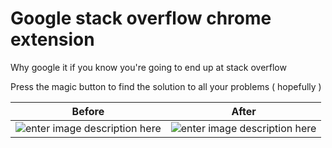 # Google stack overflow chrome extension

Why google it if you know you're going to end up at stack overflow

Press the magic button to find the solution to all your problems ( hopefully )

| Before | After |
|--|--|
| ![enter image description here](https://i.ibb.co/sqRPndk/Screen-Shot-2021-04-05-at-8-05-31-pm.png%22%20alt=%22Screen-Shot-2021-04-05-at-8-05-31-pm) | ![enter image description here](https://i.ibb.co/XbRMYSC/Screen-Shot-2021-04-05-at-8-05-41-pm.png%22%20alt=%22Screen-Shot-2021-04-05-at-8-05-41-pm) |
